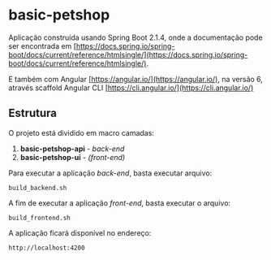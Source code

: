 # basic-petshop
Aplicação construída usando Spring Boot 2.1.4, onde a documentação pode ser encontrada em [https://docs.spring.io/spring-boot/docs/current/reference/htmlsingle/](https://docs.spring.io/spring-boot/docs/current/reference/htmlsingle/).

E também com Angular [https://angular.io/](https://angular.io/), na versão 6, através scaffold Angular CLI [https://cli.angular.io/](https://cli.angular.io/)

## Estrutura

O projeto está dividido em macro camadas:
1. **basic-petshop-api** - *back-end* 
2. **basic-petshop-ui**  - *(front-end)*


Para executar a aplicação *back-end*, basta executar  arquivo:

    build_backend.sh

A fim de executar a aplicação *front-end*, basta executar o arquivo:

    build_frontend.sh

A aplicação ficará disponível no endereço:

    http://localhost:4200